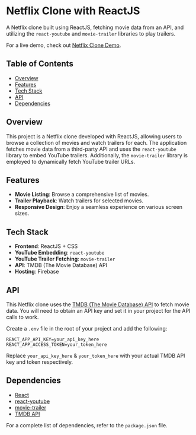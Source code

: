 # Netflix Clone with ReactJS

A Netflix clone built using ReactJS, fetching movie data from an API, and utilizing the `react-youtube` and `movie-trailer` libraries to play trailers.

For a live demo, check out [Netflix Clone Demo](https://netflixbyvaishali.web.app).

## Table of Contents

- [Overview](#overview)
- [Features](#features)
- [Tech Stack](#tech-stack)
- [API](#api)
- [Dependencies](#dependencies)

## Overview

This project is a Netflix clone developed with ReactJS, allowing users to browse a collection of movies and watch trailers for each. The application fetches movie data from a third-party API and uses the `react-youtube` library to embed YouTube trailers. Additionally, the `movie-trailer` library is employed to dynamically fetch YouTube trailer URLs.

## Features

- **Movie Listing**: Browse a comprehensive list of movies.
- **Trailer Playback**: Watch trailers for selected movies.
- **Responsive Design**: Enjoy a seamless experience on various screen sizes.

## Tech Stack

- **Frontend**: ReactJS + CSS
- **YouTube Embedding**: `react-youtube`
- **YouTube Trailer Fetching**: `movie-trailer`
- **API**: TMDB (The Movie Database) API
- **Hosting**: Firebase

## API

This Netflix clone uses the [TMDB (The Movie Database) API](https://www.themoviedb.org/documentation/api) to fetch movie data. You will need to obtain an API key and set it in your project for the API calls to work.

Create a `.env` file in the root of your project and add the following:

```env
REACT_APP_API_KEY=your_api_key_here
REACT_APP_ACCESS_TOKEN=your_token_here
```

Replace `your_api_key_here` & `your_token_here` with your actual TMDB API key and token respectively.

## Dependencies

- [React](https://reactjs.org/)
- [react-youtube](https://www.npmjs.com/package/react-youtube)
- [movie-trailer](https://www.npmjs.com/package/movie-trailer)
- [TMDB API](https://www.themoviedb.org/documentation/api)

For a complete list of dependencies, refer to the `package.json` file.

<!-- Master branch contains the original(first) hosted code, so don't change anything in it. -->
<!-- Main branch contains the latest changed code, and the latest build of hosted website -->
